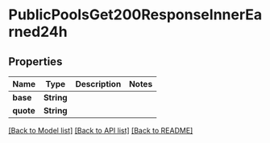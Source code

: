 # PublicPoolsGet200ResponseInnerEarned24h

## Properties

Name | Type | Description | Notes
------------ | ------------- | ------------- | -------------
**base** | **String** |  | 
**quote** | **String** |  | 

[[Back to Model list]](../README.md#documentation-for-models) [[Back to API list]](../README.md#documentation-for-api-endpoints) [[Back to README]](../README.md)


